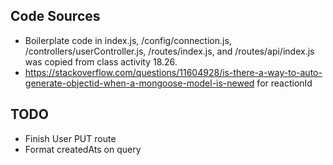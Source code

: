 ## Code Sources

* Boilerplate code in index.js, /config/connection.js, /controllers/userController.js, /routes/index.js, and /routes/api/index.js was copied from class activity 18.26.
* https://stackoverflow.com/questions/11604928/is-there-a-way-to-auto-generate-objectid-when-a-mongoose-model-is-newed for reactionId

## TODO

* Finish User PUT route
* Format createdAts on query